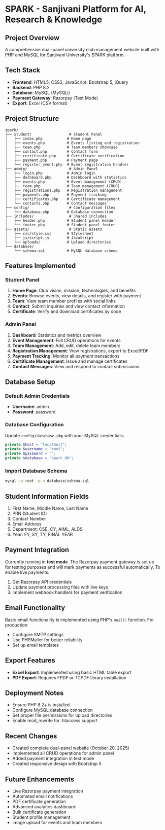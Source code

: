 # SPARK - Sanjivani Platform for AI, Research & Knowledge

## Project Overview
A comprehensive dual-panel university club management website built with PHP and MySQL for Sanjivani University's SPARK platform.

## Tech Stack
- **Frontend**: HTML5, CSS3, JavaScript, Bootstrap 5, jQuery
- **Backend**: PHP 8.2
- **Database**: MySQL (MySQLi)
- **Payment Gateway**: Razorpay (Test Mode)
- **Export**: Excel (CSV format)

## Project Structure
```
spark/
├── student/                 # Student Panel
│   ├── index.php           # Home page
│   ├── events.php          # Events listing and registration
│   ├── team.php            # Team members showcase
│   ├── contact.php         # Contact form
│   ├── certificate.php     # Certificate verification
│   ├── payment.php         # Payment page
│   └── register_event.php  # Event registration handler
├── admin/                   # Admin Panel
│   ├── login.php           # Admin login
│   ├── dashboard.php       # Dashboard with statistics
│   ├── events.php          # Event management (CRUD)
│   ├── team.php            # Team management (CRUD)
│   ├── registrations.php   # Registration management
│   ├── payments.php        # Payment tracking
│   ├── certificates.php    # Certificate management
│   └── contacts.php        # Contact messages
├── config/                  # Configuration files
│   └── database.php        # Database connection
├── includes/                # Shared includes
│   ├── header.php          # Student panel header
│   └── footer.php          # Student panel footer
├── assets/                  # Static assets
│   ├── css/style.css       # Stylesheet
│   ├── js/script.js        # JavaScript
│   └── uploads/            # Upload directories
└── database/
    └── schema.sql          # MySQL database schema
```

## Features Implemented

### Student Panel
1. **Home Page**: Club vision, mission, technologies, and benefits
2. **Events**: Browse events, view details, and register with payment
3. **Team**: View team member profiles with social links
4. **Contact**: Submit inquiries and view contact information
5. **Certificate**: Verify and download certificates by code

### Admin Panel
1. **Dashboard**: Statistics and metrics overview
2. **Event Management**: Full CRUD operations for events
3. **Team Management**: Add, edit, delete team members
4. **Registration Management**: View registrations, export to Excel/PDF
5. **Payment Tracking**: Monitor all payment transactions
6. **Certificate Management**: Issue and manage certificates
7. **Contact Messages**: View and respond to contact submissions

## Database Setup

### Default Admin Credentials
- **Username**: admin
- **Password**: password

### Database Configuration
Update `config/database.php` with your MySQL credentials:
```php
private $host = "localhost";
private $username = "root";
private $password = "";
private $database = "spark_db";
```

### Import Database Schema
```bash
mysql -u root -p < database/schema.sql
```

## Student Information Fields
1. First Name, Middle Name, Last Name
2. PRN (Student ID)
3. Contact Number
4. Email Address
5. Department: CSE, CY, AIML, ALDS
6. Year: FY, SY, TY, FINAL YEAR

## Payment Integration
Currently running in **test mode**. The Razorpay payment gateway is set up for testing purposes and will mark payments as successful automatically. To enable live payments:

1. Get Razorpay API credentials
2. Update payment processing files with live keys
3. Implement webhook handlers for payment verification

## Email Functionality
Basic email functionality is implemented using PHP's `mail()` function. For production:
- Configure SMTP settings
- Use PHPMailer for better reliability
- Set up email templates

## Export Features
- **Excel Export**: Implemented using basic HTML table export
- **PDF Export**: Requires FPDF or TCPDF library installation

## Deployment Notes
- Ensure PHP 8.2+ is installed
- Configure MySQL database connection
- Set proper file permissions for upload directories
- Enable mod_rewrite for .htaccess support

## Recent Changes
- Created complete dual-panel website (October 20, 2025)
- Implemented all CRUD operations for admin panel
- Added payment integration in test mode
- Created responsive design with Bootstrap 5

## Future Enhancements
- Live Razorpay payment integration
- Automated email notifications
- PDF certificate generation
- Advanced analytics dashboard
- Bulk certificate generation
- Student profile management
- Image upload for events and team members
